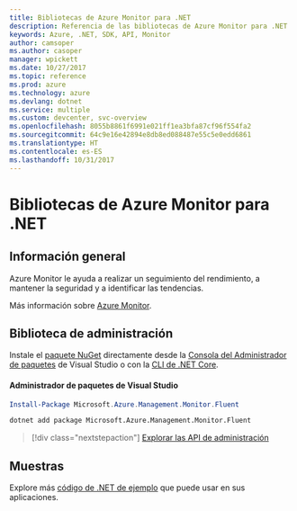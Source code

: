 ```yaml
---
title: Bibliotecas de Azure Monitor para .NET
description: Referencia de las bibliotecas de Azure Monitor para .NET
keywords: Azure, .NET, SDK, API, Monitor
author: camsoper
ms.author: casoper
manager: wpickett
ms.date: 10/27/2017
ms.topic: reference
ms.prod: azure
ms.technology: azure
ms.devlang: dotnet
ms.service: multiple
ms.custom: devcenter, svc-overview
ms.openlocfilehash: 8055b8861f6991e021ff1ea3bfa87cf96f554fa2
ms.sourcegitcommit: 64c9e16e42894e8db8ed088487e55c5e0edd6861
ms.translationtype: HT
ms.contentlocale: es-ES
ms.lasthandoff: 10/31/2017
---
```

# <a name="azure-monitor-libraries-for-net"></a>Bibliotecas de Azure Monitor para .NET

## <a name="overview"></a>Información general

Azure Monitor le ayuda a realizar un seguimiento del rendimiento, a mantener la seguridad y a identificar las tendencias.

Más información sobre [Azure Monitor](/azure/monitoring-and-diagnostics/).   

## <a name="management-library"></a>Biblioteca de administración

Instale el [paquete NuGet](https://www.nuget.org/packages/Microsoft.Azure.Management.Monitor.Fluent) directamente desde la [Consola del Administrador de paquetes][PackageManager] de Visual Studio o con la [CLI de .NET Core][DotNetCLI].

#### <a name="visual-studio-package-manager"></a>Administrador de paquetes de Visual Studio

```powershell
Install-Package Microsoft.Azure.Management.Monitor.Fluent
```

```bash
dotnet add package Microsoft.Azure.Management.Monitor.Fluent
```

> [!div class="nextstepaction"]
> [Explorar las API de administración](/dotnet/api/overview/azure/monitor/management)

## <a name="samples"></a>Muestras

Explore más [código de .NET de ejemplo](https://azure.microsoft.com/resources/samples/?platform=dotnet) que puede usar en sus aplicaciones.

[PackageManager]: https://docs.microsoft.com/nuget/tools/package-manager-console
[DotNetCLI]: https://docs.microsoft.com/dotnet/core/tools/dotnet-add-package